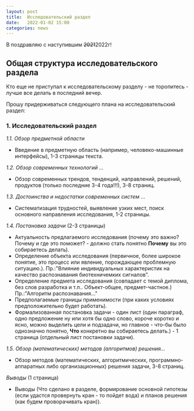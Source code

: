 ```yaml
---
layout: post
title:  Исследовательский раздел
date:   2022-01-02 15:00
categories: news
---
```


В поздравляю с наступившим ~~2021~~2022г!

## Общая структура исследовательского раздела

Кто еще не приступал к исследовательскому разделу - не торопитесь - лучше все делать в последний вечер.

Прошу придерживаться следующего плана на исследовательский раздел:

### 1. Исследовательский раздел
_1.1. Обзор предметной области_
  * Введение в предметную область (например, человеко-машинные интерфейсы), 1-3 страницы текста.
  
_1.2. Обзор современных технологий ..._
  * Обзор современных трендов, тенденций, направлений, решений, продуктов (только последние 3-4 года!!!), 3-8 страниц.
  
_1.3. Достоинства и недостатки современных систем ..._
  * Систематизация трудностей, выявление узких мест, поиск основного направления исследования, 1-2 страницы.
  
_1.4. Постановка задачи_ (2-3 страницы)
  * Актуальность предлагаемого исследования (почему это важно? Почему и где это поможет? - должно стать понятно __Почему__ вы это собираетесь делать).
  * Определение объекта исследования (первичное, более широкое понятие, это процесс или явление, порождающее проблемную ситуацию.). Пр.:"Влияние индивидуальных характеристик на качество распознавания биотехничемких сигналов".
  * Определение предмета исследования (совпадает с темой диплома, без слов разработка и т.п.. Объект-общее, предмет-частное.) Пр.:"Алгоритм распознавания..."
  * Предполагаемые границы применимости (при каких условиях предположительно будет работать).
  * Формализованная постановка задачи - один лист (один параграф, одно предложение ну или хотя бы одно слово, короче коротко и ясно, можно выделить цели и подзадачи, но главное - что-бы было однозначно понятно, __Что__ конкретно вы собираетесь делать.) - 1 страница (отдельный лист постановки задачи).
  
_1.5. Обзор (математических) методов (алгоритмов) решения..._
  * Обзор методов (математических, алгоритмических, программно-аппаратных либо организационных) решения задачи, 3-8 страниц.
  
_Выводы_ (1 страница)
  * Выводы (Что сделано в разделе, формирование основной гипотезы (если удастся провернуть кран - то пойдет вода) и планов решения (как будем проворачивать кран)).
